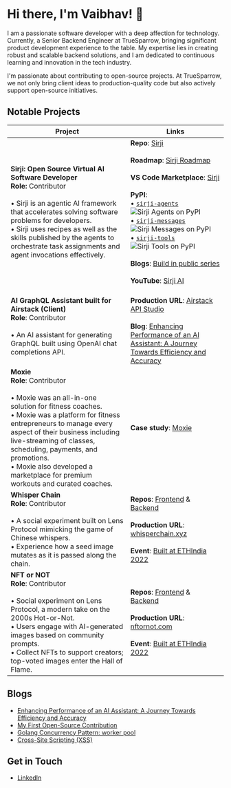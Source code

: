 # Hi there, I'm Vaibhav! 👋

I am a passionate software developer with a deep affection for technology. Currently, a Senior Backend Engineer at TrueSparrow, bringing significant product development experience to the table. My expertise lies in creating robust and scalable backend solutions, and I am dedicated to continuous learning and innovation in the tech industry. 

I'm passionate about contributing to open-source projects. At TrueSparrow, we not only bring client ideas to production-quality code but also actively support open-source initiatives.
## Notable Projects

| Project     | Links |
|-------------|-----------------|
| **Sirji: Open Source Virtual AI Software Developer**<br>**Role:** Contributor<br><br> • Sirji is an agentic AI framework that accelerates solving software problems for developers.<br> • Sirji uses recipes as well as the skills published by the agents to orchestrate task assignments and agent invocations effectively. |**Repo**: [Sirji](https://github.com/sirji-ai/sirji)<br><br>**Roadmap**: [Sirji Roadmap](https://github.com/orgs/sirji-ai/projects/5/views/1)<br><br>**VS Code Marketplace**: [Sirji](https://marketplace.visualstudio.com/items?itemName=TrueSparrow.sirji)<br><br>**PyPI**: <br> • [`sirji-agents`](https://pypi.org/project/sirji-agents/) ![Sirji Agents on PyPI](https://img.shields.io/pypi/v/sirji-agents.svg) <br> • [`sirji-messages`](https://pypi.org/project/sirji-messages/) ![Sirji Messages on PyPI](https://img.shields.io/pypi/v/sirji-messages.svg) <br> • [`sirji-tools`](https://pypi.org/project/sirji-tools/) ![Sirji Tools on PyPI](https://img.shields.io/pypi/v/sirji-tools.svg)<br><br>**Blogs**: [Build in public series](https://truesparrow.com/blog/tag/sirji/)<br><br>**YouTube**: [Sirji AI](https://www.youtube.com/@Sirji-ai)|
| **AI GraphQL Assistant built for Airstack (Client)**<br>**Role**: Contributor<br><br> • An AI assistant for generating GraphQL built using OpenAI chat completions API.| <br>**Production URL**: [Airstack API Studio](https://app.airstack.xyz/api-studio)<br><br>**Blog**: [Enhancing Performance of an AI Assistant: A Journey Towards Efficiency and Accuracy](https://truesparrow.com/blog/enhancing-performance-of-an-ai-assistant/) |
| **Moxie**<br>**Role**: Contributor<br><br> • Moxie was an all-in-one solution for fitness coaches.<br> • Moxie was a platform for fitness entrepreneurs to manage every aspect of their business including live-streaming of classes, scheduling, payments, and promotions.<br> • Moxie also developed a marketplace for premium workouts and curated coaches.| **Case study**: [Moxie](https://truesparrow.com/case-study/moxie)|
| **Whisper Chain**<br>**Role**: Contributor<br><br> • A social experiment built on Lens Protocol mimicking the game of Chinese whispers.<br> • Experience how a seed image mutates as it is passed along the chain. |**Repos**: [Frontend](https://github.com/TrueSparrowSystems/whisper-chain-fe) & [Backend](https://github.com/TrueSparrowSystems/whisper-chain-be) <br><br>**Production URL**: [whisperchain.xyz](https://whisperchain.xyz/)<br><br>**Event**: [Built at ETHIndia 2022](https://devfolio.co/projects/whisper-chain-53ed)|
| **NFT or NOT**<br>**Role**: Contributor<br><br> • Social experiment on Lens Protocol, a modern take on the 2000s Hot-or-Not.<br> • Users engage with AI-generated images based on community prompts.<br> • Collect NFTs to support creators; top-voted images enter the Hall of Flame. |**Repos**: [Frontend](https://github.com/TrueSparrowSystems/nft-or-not-fe) & [Backend](https://github.com/TrueSparrowSystems/nft-or-not-be) <br><br>**Production URL**: [nftornot.com](https://nftornot.com/)<br><br>**Event**: [Built at ETHIndia 2022](https://devfolio.co/projects/nftornot-9bb4)|

## Blogs

- [Enhancing Performance of an AI Assistant: A Journey Towards Efficiency and Accuracy](https://truesparrow.com/blog/enhancing-performance-of-an-ai-assistant/)
- [My First Open-Source Contribution](https://truesparrow.com/blog/my-first-open-source-contribution/)
- [Golang Concurrency Pattern: worker pool](https://truesparrow.com/blog/golang-concurrency-pattern-worker-pool/)
- [Cross-Site Scripting (XSS)](https://truesparrow.com/blog/cross-site-scripting-xss/)

## Get in Touch
- [LinkedIn](https://www.linkedin.com/in/vaibhav-dighe-68a765159/)
